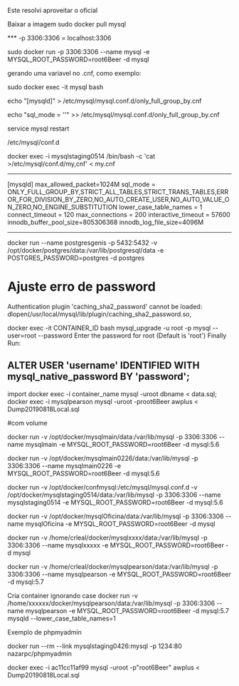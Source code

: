 Este resolvi aproveitar o oficial

Baixar a imagem
sudo docker pull mysql

*** -p 3306:3306  = localhost:3306


sudo docker run -p 3306:3306 --name mysql -e MYSQL_ROOT_PASSWORD=root6Beer -d mysql



gerando uma variavel no .cnf, como exemplo:

sudo docker exec -it mysql bash 

echo "[mysqld]" >  /etc/mysql/mysql.conf.d/only_full_group_by.cnf

echo "sql_mode = ''" >>  /etc/mysql/mysql.conf.d/only_full_group_by.cnf

service mysql restart


/etc/mysql/conf.d

docker exec -i mysqlstaging0514 /bin/bash -c 'cat >/etc/mysql/conf.d/my,cnf' < my.cnf

*************************
[mysqld]
max_allowed_packet=1024M
sql_mode = ONLY_FULL_GROUP_BY,STRICT_ALL_TABLES,STRICT_TRANS_TABLES,ERROR_FOR_DIVISION_BY_ZERO,NO_AUTO_CREATE_USER,NO_AUTO_VALUE_ON_ZERO,NO_ENGINE_SUBSTITUTION
lower_case_table_names = 1
connect_timeout = 120
max_connections = 200
interactive_timeout = 57600
innodb_buffer_pool_size=805306368
innodb_log_file_size=4096M
*************************


docker run --name postgresgenis -p 5432:5432 -v /opt/docker/postgres/data:/var/lib/postgresql/data -e POSTGRES_PASSWORD=postgres -d postgres



# Ajuste erro de password
Authentication plugin 'caching_sha2_password' cannot be loaded: dlopen(/usr/local/mysql/lib/plugin/caching_sha2_password.so, 

docker exec -it CONTAINER_ID bash mysql_upgrade -u root -p
mysql --user=root --password
Enter the password for root (Default is 'root') Finally Run:

ALTER USER 'username' IDENTIFIED WITH mysql_native_password BY 'password';
-----------------------------------------------------------------------------------------

import
docker exec -i container_name mysql -uroot dbname < data.sql;
docker exec -i mysqlpearson mysql -uroot -proot6Beer awplus < Dump20190818Local.sql

#com volume

docker run -v /opt/docker/mysqlmain/data:/var/lib/mysql -p 3306:3306 --name mysqlmain -e MYSQL_ROOT_PASSWORD=root6Beer -d mysql:5.6

docker run -v /opt/docker/mysqlmain0226/data:/var/lib/mysql -p 3306:3306 --name mysqlmain0226 -e MYSQL_ROOT_PASSWORD=root6Beer -d mysql:5.6

docker run -v /opt/docker/confmysql:/etc/mysql/mysql.conf.d -v /opt/docker/mysqlstaging0514/data:/var/lib/mysql -p 3306:3306 --name mysqlstaging0514 -e MYSQL_ROOT_PASSWORD=root6Beer -d mysql:5.6

docker run -v /opt/docker/mysqlOficina/data:/var/lib/mysql -p 3306:3306 --name mysqlOficina -e MYSQL_ROOT_PASSWORD=root6Beer -d mysql

docker run -v /home/crleal/docker/mysqlxxxx/data:/var/lib/mysql -p 3306:3306 --name mysqlxxxxx -e MYSQL_ROOT_PASSWORD=root6Beer -d mysql

docker run -v /home/crleal/docker/mysqlpearson/data:/var/lib/mysql -p 3306:3306 --name mysqlpearson -e MYSQL_ROOT_PASSWORD=root6Beer -d mysql:5.7



Cria container ignorando case
docker run -v /home/xxxxxx/docker/mysqlpearson/data:/var/lib/mysql -p 3306:3306 --name mysqlpearson -e MYSQL_ROOT_PASSWORD=root6Beer -d mysql:5.7 mysqld --lower_case_table_names=1


Exemplo de phpmyadmin

docker run --rm --link mysqlstaging0426:mysql -p 1234:80 nazarpc/phpmyadmin


docker exec -i ac11cc11af99 mysql -uroot -p"root6Beer" awplus < Dump20190818Local.sql
